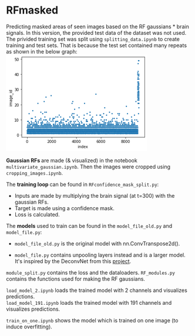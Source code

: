 # RFmasked

Predicting masked areas of seen images based on the RF gaussians * brain signals. In this version, the provided test data of the dataset was not used. The privided training set was split using `splitting_data.ipynb` to create training and test sets. That is because the test set contained many repeats as shown in the below graph:
![imgcount](/imgs_count.png)


<b> Gaussian RFs </b> are made (& visualized) in the notebook `multivariate_gaussian.ipynb`. Then the images were cropped using `cropping_images.ipynb`. 

The <b>training loop </b>can be found in `RFconfidence_mask_split.py`:

- Inputs are made by multiplying the brain signal (at t=300) with the gaussian RFs.
- Target is made using a confidence mask.
- Loss is calculated. 

The <b>models</b> used to train can be found in the `model_file_old.py` and `model_file.py`:

- `model_file_old.py` is the original model with nn.ConvTranspose2d().

- `model_file.py` contains unpooling layers instead and is a larger model. It's inspired by the DeconvNet from this [project](https://github.com/HyeonwooNoh/DeconvNet/tree/master/model).

`module_split.py` contains the loss and the dataloaders.
`RF_modules.py` contains the functions used for making the RF gaussians. 

`load_model_2.ipynb` loads the trained model with 2 channels and visualizes predictions. \
`load_model_191.ipynb` loads the trained model with 191 channels and visualizes predictions.

`train_on_one.ipynb` shows the model which is trained on one image (to induce overfitting). 

